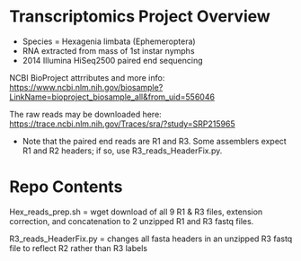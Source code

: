 # Transcriptomics Project Overview
- Species = Hexagenia limbata (Ephemeroptera)
- RNA extracted from mass of 1st instar nymphs 
- 2014 Illumina HiSeq2500 paired end sequencing 

NCBI BioProject attrributes and more info: https://www.ncbi.nlm.nih.gov/biosample?LinkName=bioproject_biosample_all&from_uid=556046

The raw reads may be downloaded here: https://trace.ncbi.nlm.nih.gov/Traces/sra/?study=SRP215965
  - Note that the paired end reads are R1 and R3. Some assemblers expect R1 and R2 headers; if so, use R3_reads_HeaderFix.py. 

# Repo Contents
Hex_reads_prep.sh = wget download of all 9 R1 & R3 files, extension correction, and concatenation to 2 unzipped R1 and R3 fastq files.
  
R3_reads_HeaderFix.py = changes all fasta headers in an unzipped R3 fastq file to reflect R2 rather than R3 labels

